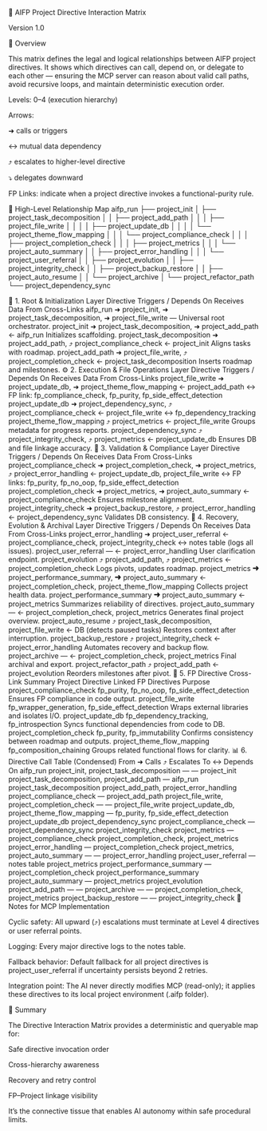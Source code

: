 🧩 AIFP Project Directive Interaction Matrix

Version 1.0

📘 Overview

This matrix defines the legal and logical relationships between AIFP project directives.
It shows which directives can call, depend on, or delegate to each other — ensuring the MCP server can reason about valid call paths, avoid recursive loops, and maintain deterministic execution order.

Levels: 0–4 (execution hierarchy)

Arrows:

➜ calls or triggers

↔ mutual data dependency

⤴ escalates to higher-level directive

⤵ delegates downward

FP Links: indicate when a project directive invokes a functional-purity rule.

🧭 High-Level Relationship Map
aifp_run
 ├── project_init
 │    ├── project_task_decomposition
 │    │    ├── project_add_path
 │    │    │    ├── project_file_write
 │    │    │    │    ├── project_update_db
 │    │    │    │    └── project_theme_flow_mapping
 │    │    │    └── project_compliance_check
 │    │    │         ├── project_completion_check
 │    │    │         ├── project_metrics
 │    │    │         └── project_auto_summary
 │    │    ├── project_error_handling
 │    │    │    └── project_user_referral
 │    │    ├── project_evolution
 │    │    ├── project_integrity_check
 │    │    ├── project_backup_restore
 │    │    ├── project_auto_resume
 │    │    └── project_archive
 │    └── project_refactor_path
 └── project_dependency_sync

🧱 1. Root & Initialization Layer
Directive	Triggers / Depends On	Receives Data From	Cross-Links
aifp_run	➜ project_init, ➜ project_task_decomposition, ➜ project_file_write	—	Universal root orchestrator.
project_init	➜ project_task_decomposition, ➜ project_add_path	← aifp_run	Initializes scaffolding.
project_task_decomposition	➜ project_add_path, ⤴ project_compliance_check	← project_init	Aligns tasks with roadmap.
project_add_path	➜ project_file_write, ⤴ project_completion_check	← project_task_decomposition	Inserts roadmap and milestones.
⚙️ 2. Execution & File Operations Layer
Directive	Triggers / Depends On	Receives Data From	Cross-Links
project_file_write	➜ project_update_db, ➜ project_theme_flow_mapping	← project_add_path	↔ FP link: fp_compliance_check, fp_purity, fp_side_effect_detection
project_update_db	➜ project_dependency_sync, ⤴ project_compliance_check	← project_file_write	↔ fp_dependency_tracking
project_theme_flow_mapping	⤴ project_metrics	← project_file_write	Groups metadata for progress reports.
project_dependency_sync	⤴ project_integrity_check, ⤴ project_metrics	← project_update_db	Ensures DB and file linkage accuracy.
🧪 3. Validation & Compliance Layer
Directive	Triggers / Depends On	Receives Data From	Cross-Links
project_compliance_check	➜ project_completion_check, ➜ project_metrics, ⤴ project_error_handling	← project_update_db, project_file_write	↔ FP links: fp_purity, fp_no_oop, fp_side_effect_detection
project_completion_check	➜ project_metrics, ➜ project_auto_summary	← project_compliance_check	Ensures milestone alignment.
project_integrity_check	➜ project_backup_restore, ⤴ project_error_handling	← project_dependency_sync	Validates DB consistency.
💾 4. Recovery, Evolution & Archival Layer
Directive	Triggers / Depends On	Receives Data From	Cross-Links
project_error_handling	➜ project_user_referral	← project_compliance_check, project_integrity_check	↔ notes table (logs all issues).
project_user_referral	—	← project_error_handling	User clarification endpoint.
project_evolution	⤴ project_add_path, ⤴ project_metrics	← project_completion_check	Logs pivots, updates roadmap.
project_metrics	➜ project_performance_summary, ➜ project_auto_summary	← project_completion_check, project_theme_flow_mapping	Collects project health data.
project_performance_summary	➜ project_auto_summary	← project_metrics	Summarizes reliability of directives.
project_auto_summary	—	← project_completion_check, project_metrics	Generates final project overview.
project_auto_resume	⤴ project_task_decomposition, project_file_write	← DB (detects paused tasks)	Restores context after interruption.
project_backup_restore	⤴ project_integrity_check	← project_error_handling	Automates recovery and backup flow.
project_archive	—	← project_completion_check, project_metrics	Final archival and export.
project_refactor_path	⤴ project_add_path	← project_evolution	Reorders milestones after pivot.
🔗 5. FP Directive Cross-Link Summary
Project Directive	Linked FP Directives	Purpose
project_compliance_check	fp_purity, fp_no_oop, fp_side_effect_detection	Ensures FP compliance in code output.
project_file_write	fp_wrapper_generation, fp_side_effect_detection	Wraps external libraries and isolates I/O.
project_update_db	fp_dependency_tracking, fp_introspection	Syncs functional dependencies from code to DB.
project_completion_check	fp_purity, fp_immutability	Confirms consistency between roadmap and outputs.
project_theme_flow_mapping	fp_composition_chaining	Groups related functional flows for clarity.
📊 6. Directive Call Table (Condensed)
From	➜ Calls	⤴ Escalates To	↔ Depends On
aifp_run	project_init, project_task_decomposition	—	—
project_init	project_task_decomposition, project_add_path	—	aifp_run
project_task_decomposition	project_add_path, project_error_handling	project_compliance_check	—
project_add_path	project_file_write, project_completion_check	—	—
project_file_write	project_update_db, project_theme_flow_mapping	—	fp_purity, fp_side_effect_detection
project_update_db	project_dependency_sync	project_compliance_check	—
project_dependency_sync	project_integrity_check	project_metrics	—
project_compliance_check	project_completion_check, project_metrics	project_error_handling	—
project_completion_check	project_metrics, project_auto_summary	—	—
project_error_handling	project_user_referral	—	notes table
project_metrics	project_performance_summary	—	project_completion_check
project_performance_summary	project_auto_summary	—	project_metrics
project_evolution	project_add_path	—	—
project_archive	—	—	project_completion_check, project_metrics
project_backup_restore	—	—	project_integrity_check
🧠 Notes for MCP Implementation

Cyclic safety: All upward (⤴) escalations must terminate at Level 4 directives or user referral points.

Logging: Every major directive logs to the notes table.

Fallback behavior: Default fallback for all project directives is project_user_referral if uncertainty persists beyond 2 retries.

Integration point: The AI never directly modifies MCP (read-only); it applies these directives to its local project environment (.aifp folder).

🧩 Summary

The Directive Interaction Matrix provides a deterministic and queryable map for:

Safe directive invocation order

Cross-hierarchy awareness

Recovery and retry control

FP–Project linkage visibility

It’s the connective tissue that enables AI autonomy within safe procedural limits.